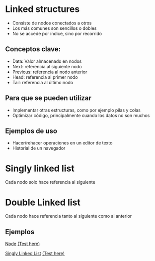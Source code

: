 # Linked structures

- Consiste de nodos conectados a otros
- Los más comunes son sencillos o dobles
- No se accede por índice, sino por recorrido

## Conceptos clave:

- Data: Valor almacenado en nodos
- Next: referencia al siguiente nodo
- Previous: referencia al nodo anterior
- Head: referencia al primer nodo
- Tail: referencia al último nodo

## Para que se pueden utilizar

- Implementar otras estructuras, como por ejemplo pilas y colas
- Optimizar código, principalmente cuando los datos no son muchos

## Ejemplos de uso

- Hacer/rehacer operaciones en un editor de texto
- Historial de un navegador

# Singly linked list

Cada nodo solo hace referencia al siguiente

# Double Linked list

Cada nodo hace referencia tanto al siguiente como al anterior

## Ejemplos

[Node](../linked/node.py) [(Test here)](../linked/test_node.py)

[Singly Linked List](../linked/linked_list.py) [(Test here)](../linked/test_linked.py)